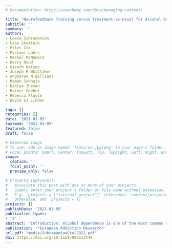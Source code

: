```yaml
---
# Documentation: https://wowchemy.com/docs/managing-content/

title: "Neurofeedback Training versus Treatment-as-Usual for Alcohol Dependence: Results of an Early-Phase Randomized Controlled Trial and Neuroimaging Correlates"
subtitle: ''
summary: ''
authors:
- Leena Subramanian
- Leon Skottnik 
- Miles Cox
- Michael Lührs
- Rachel McNamara
- Kerry Hood
- Gareth Watson
- Joseph R Whittaker
- Angharad N Williams
- Raman Sakhuja
- Niklas Ihssen
- Rainer Goebel
- Rebecca Playle
- David EJ Linden

tags: []
categories: []
date: '2021-03-05'
lastmod: '2021-03-05'
featured: false
draft: false

# Featured image
# To use, add an image named `featured.jpg/png` to your page's folder.
# Focal points: Smart, Center, TopLeft, Top, TopRight, Left, Right, BottomLeft, Bottom, BottomRight.
image:
  caption: ''
  focal_point: ''
  preview_only: false

# Projects (optional).
#   Associate this post with one or more of your projects.
#   Simply enter your project's folder or file name without extension.
#   E.g. `projects = ["internal-project"]` references `content/project/deep-learning/index.md`.
#   Otherwise, set `projects = []`.
projects: []
publishDate: '2021-03-05'
publication_types:
- '2'
abstract: "Introduction: Alcohol dependence is one of the most common substance use disorders, and novel treatment options are urgently needed. Neurofeedback training (NFT) based on real-time functional magnetic resonance imaging (rtf­MRI) has emerged as an attractive candidate for add-on treatments in psychiatry, but its use in alcohol dependence has not been formally investigated in a clinical trial. We investigated the use of rtfMRI-based NFT to prevent relapse in alcohol dependence. Methods: Fifty-two alcohol-dependent patients from the UK who had completed a detoxification program were randomly assigned to a treatment group (receiving rtfMRI NFT in addition to standard care) or the control group (receiving standard care only). At baseline, alcohol consumption was assessed as the primary outcome measure and a variety of psychological, behavioral, and neural parameters as secondary outcome measures to determine feasibility and secondary training effects. Participants in the treatment group underwent 6 NFT sessions over 4 months and were trained to downregulate their brain activation in the salience network in the presence of alcohol stimuli and to upregulate frontal activation in response to pictures related to positive goals. Four, 8, and 12 months after baseline assessment, both groups were followed up with a battery of clinical and psychometric tests. Results: Primary outcome measures showed very low relapse rates for both groups. Analysis of neural secondary outcome measures indicated that the majority of patients modulated the salience system in the desired directions, by decreasing activity in response to alcohol stimuli and increasing activation in response to positive goals. The intervention had a good safety and acceptability profile. Conclusion: We demonstrated that rtfMRI-neurofeedback targeting hyperactivity of the salience network in response to alcohol cues is feasible in currently abstinent patients with alcohol dependence."
publication: '*European Addiction Research*'
url_pdf: "media/SubramanianEtal2021.pdf"
doi: https://doi.org/10.1159/000513448
---
```

